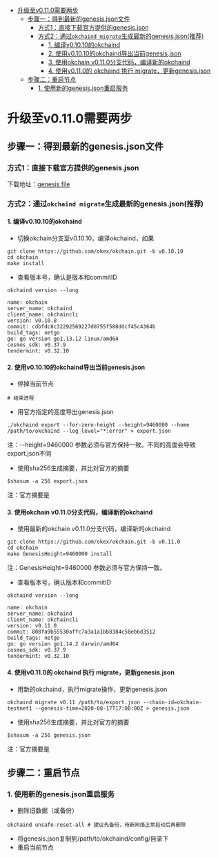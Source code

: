 
* [升级至v0.11.0需要两步](#升级至v0110需要两步)
  * [步骤一：得到最新的genesis.json文件](#步骤一得到最新的genesisjson文件)
     * [方式1：直接下载官方提供的genesis.json](#方式1直接下载官方提供的genesisjson)
     * [方式2：通过`okchaind migrate`生成最新的genesis.json(推荐)](#方式2自己migrate出genesisjson推荐)
        * [1. 编译v0.10.10的okchaind](#1-编译v01010的okchaind)
        * [2. 使用v0.10.10的okchaind导出当前genesis.json](#2-使用v01010的okchaind导出当前genesisjson)
        * [3. 使用okchain v0.11.0分支代码，编译新的okchaind](#3-使用okchain-v0110分支代码编译新的okchaind)
        * [4. 使用v0.11.0的 okchaind 执行 migrate，更新genesis.json](#4-使用v0110的-okchaind-执行-migrate更新genesisjson)
  * [步骤二：重启节点](#步骤二重启节点)
     * [1. 使用新的genesis.json重启服务](#1-使用新的genesisjson重启服务)


# 升级至v0.11.0需要两步

## 步骤一：得到最新的genesis.json文件
### 方式1：直接下载官方提供的genesis.json
下载地址：[genesis file](https://raw.githubusercontent.com/okex/testnets/master/v0.11/genesis.json)


### 方式2：通过`okchaind migrate`生成最新的genesis.json(推荐)
#### 1. 编译v0.10.10的okchaind
- 切换okchain分支至v0.10.10，编译okchaind，如果
```
git clone https://github.com/okex/okchain.git -b v0.10.10
cd okchain
make install
```

- 查看版本号，确认是版本和commitID
```
okchaind version --long

name: okchain
server_name: okchaind
client_name: okchaincli
version: v0.10.8
commit: cdbfdc8c32292569227d0755f588ddcf45c4364b
build_tags: netgo
go: go version go1.13.12 linux/amd64
cosmos_sdk: v0.37.9
tendermint: v0.32.10
```

#### 2. 使用v0.10.10的okchaind导出当前genesis.json
- 停掉当前节点
```
# 结束进程
```
- 用官方指定的高度导出genesis.json
```
./okchaind export --for-zero-height --height=9460000 --home /path/to/okchaind --log_level="*:error" > export.json
```
注：--height=9460000 参数必须与官方保持一致。不同的高度会导致export.json不同

- 使用sha256生成摘要，并比对官方的摘要
```
$shasum -a 256 export.json
```
注：官方摘要是


#### 3. 使用okchain v0.11.0分支代码，编译新的okchaind

- 使用最新的okchain v0.11.0分支代码，编译新的okchaind
```
git clone https://github.com/okex/okchain.git -b v0.11.0
cd okchain
make GenesisHeight=9460000 install
```
注：GenesisHeight=9460000 参数必须与官方保持一致。

- 查看版本号，确认版本和commitID
```
okchaind version --long

name: okchain
server_name: okchaind
client_name: okchaincli
version: v0.11.0
commit: 808fa9b55530affc7a3a1a1bb8384c58eb6d3512
build_tags: netgo
go: go version go1.14.2 darwin/amd64
cosmos_sdk: v0.37.9
tendermint: v0.32.10
```


#### 4. 使用v0.11.0的 okchaind 执行 migrate，更新genesis.json
- 用新的okchaind，执行migrate操作，更新genesis.json
```
okchaind migrate v0.11 /path/to/export.json --chain-id=okchain-testnet1 --genesis-time=2020-08-17T17:00:00Z > genesis.json
```

- 使用sha256生成摘要，并比对官方的摘要
```
$shasum -a 256 genesis.json
```
注：官方摘要是


## 步骤二：重启节点
### 1. 使用新的genesis.json重启服务
- 删除旧数据（或备份）
```
okchaind unsafe-reset-all # 建议先备份，待新网络正常启动后再删除
```
- 将genesis.json复制到/path/to/okchaind/config/目录下
- 重启当前节点







